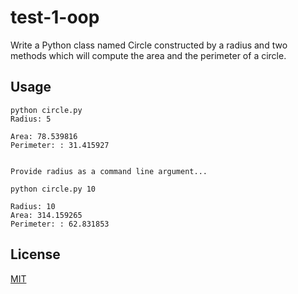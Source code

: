 # test-1-oop
Write a Python class named Circle constructed by a radius and two methods which will compute the area and the perimeter of a circle.

## Usage
```
python circle.py
Radius: 5

Area: 78.539816
Perimeter: : 31.415927


Provide radius as a command line argument...
```

```
python circle.py 10

Radius: 10
Area: 314.159265
Perimeter: : 62.831853
```

## License
[MIT](https://choosealicense.com/licenses/mit/)